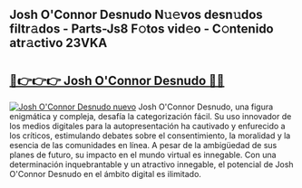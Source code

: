 ## Josh O'Connor Desnudo N𝚞𝚎vos desn𝚞dos filtr𝚊dos - Parts-Js8 F𝚘tos vid𝚎o - C𝚘ntenido atr𝚊ctivo 23VKA

# <h2><a href="http://mb3spa.tromn.icu/?c=Josh+O%27Connor+Desnudo">🔗👉👉👉 Josh O'Connor Desnudo 🔗🔗</a></h2>

[![Josh O'Connor Desnudo nuevo](https://i.imgur.com/pEAQMta.gif)](http://mb3spa.tromn.icu/?c=Josh+O%27Connor+Desnudo)
Josh O'Connor Desnudo, una figura enigmática y compleja, desafía la categorización fácil. Su uso innovador de los medios digitales para la autopresentación ha cautivado y enfurecido a los críticos, estimulando debates sobre el consentimiento, la moralidad y la esencia de las comunidades en línea. A pesar de la ambigüedad de sus planes de futuro, su impacto en el mundo virtual es innegable. Con una determinación inquebrantable y un atractivo innegable, el potencial de Josh O'Connor Desnudo en el ámbito digital es ilimitado.
